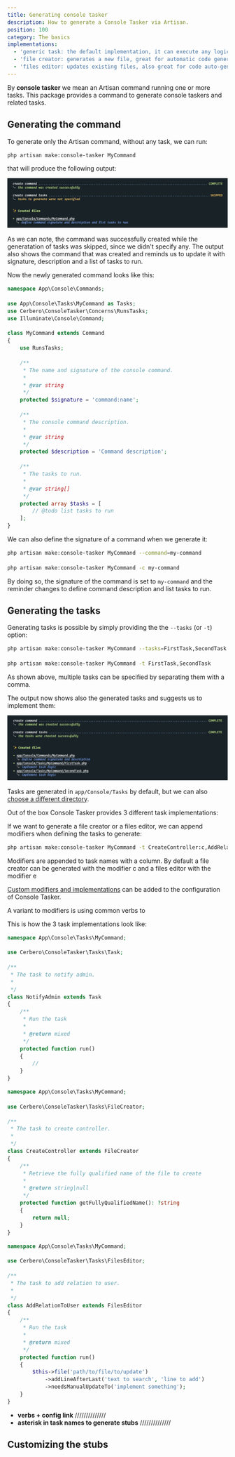 ```yaml
---
title: Generating console tasker
description: How to generate a Console Tasker via Artisan.
position: 100
category: The basics
implementations:
  - 'generic task: the default implementation, it can execute any logic'
  - 'file creator: generates a new file, great for automatic code generation'
  - 'files editor: updates existing files, also great for code auto-generation'
---
```


By **console tasker** we mean an Artisan command running one or more tasks. This package provides a command to generate console taskers and related tasks.


## Generating the command

To generate only the Artisan command, without any task, we can run:

```bash
php artisan make:console-tasker MyCommand
```

that will produce the following output:

<img src="make_console_tasker.png">

As we can note, the command was successfully created while the generatation of tasks was skipped, since we didn't specify any. The output also shows the command that was created and reminds us to update it with signature, description and a list of tasks to run.

Now the newly generated command looks like this:

```php
namespace App\Console\Commands;

use App\Console\Tasks\MyCommand as Tasks;
use Cerbero\ConsoleTasker\Concerns\RunsTasks;
use Illuminate\Console\Command;

class MyCommand extends Command
{
    use RunsTasks;

    /**
     * The name and signature of the console command.
     *
     * @var string
     */
    protected $signature = 'command:name';

    /**
     * The console command description.
     *
     * @var string
     */
    protected $description = 'Command description';

    /**
     * The tasks to run.
     *
     * @var string[]
     */
    protected array $tasks = [
        // @todo list tasks to run
    ];
}
```

We can also define the signature of a command when we generate it:

```bash
php artisan make:console-tasker MyCommand --command=my-command

php artisan make:console-tasker MyCommand -c my-command
```

By doing so, the signature of the command is set to `my-command` and the reminder changes to <badge>define command description and list tasks to run</badge>.


## Generating the tasks

Generating tasks is possible by simply providing the the `--tasks` (or `-t`) option:

```bash
php artisan make:console-tasker MyCommand --tasks=FirstTask,SecondTask

php artisan make:console-tasker MyCommand -t FirstTask,SecondTask
```

As shown above, multiple tasks can be specified by separating them with a comma.

The output now shows also the generated tasks and suggests us to implement them:

<img src="make_console_tasker_tasks.png">

<alert>

Tasks are generated in `app/Console/Tasks` by default, but we can also [choose a different directory](installation#tasks_directory).

</alert>

Out of the box Console Tasker provides 3 different task implementations:

<list :items="implementations"></list>

If we want to generate a file creator or a files editor, we can append modifiers when defining the tasks to generate:

```bash
php artisan make:console-tasker MyCommand -t CreateController:c,AddRelationToUser:e
```

Modifiers are appended to task names with a column. By default a file creator can be generated with the modifier <badge>c</badge> and a files editor with the modifier <badge>e</badge>

<alert>

[Custom modifiers and implementations](installation#modifiers) can be added to the configuration of Console Tasker.

</alert>

A variant to modifiers is using common verbs to 

This is how the 3 task implementations look like:

<code-group>
  <code-block label="generic task" active>

```php
namespace App\Console\Tasks\MyCommand;

use Cerbero\ConsoleTasker\Tasks\Task;

/**
 * The task to notify admin.
 *
 */
class NotifyAdmin extends Task
{
    /**
     * Run the task
     *
     * @return mixed
     */
    protected function run()
    {
        //
    }
}
```

  </code-block>
  <code-block label="file creator">

```php
namespace App\Console\Tasks\MyCommand;

use Cerbero\ConsoleTasker\Tasks\FileCreator;

/**
 * The task to create controller.
 *
 */
class CreateController extends FileCreator
{
    /**
     * Retrieve the fully qualified name of the file to create
     *
     * @return string|null
     */
    protected function getFullyQualifiedName(): ?string
    {
        return null;
    }
}
```

  </code-block>
  <code-block label="files editor">

```php
namespace App\Console\Tasks\MyCommand;

use Cerbero\ConsoleTasker\Tasks\FilesEditor;

/**
 * The task to add relation to user.
 *
 */
class AddRelationToUser extends FilesEditor
{
    /**
     * Run the task
     *
     * @return mixed
     */
    protected function run()
    {
        $this->file('path/to/file/to/update')
            ->addLineAfterLast('text to search', 'line to add')
            ->needsManualUpdateTo('implement something');
    }
}
```

  </code-block>
</code-group>

+ **verbs + config link** //////////////
+ **asterisk in task names to generate stubs** //////////////

## Customizing the stubs
